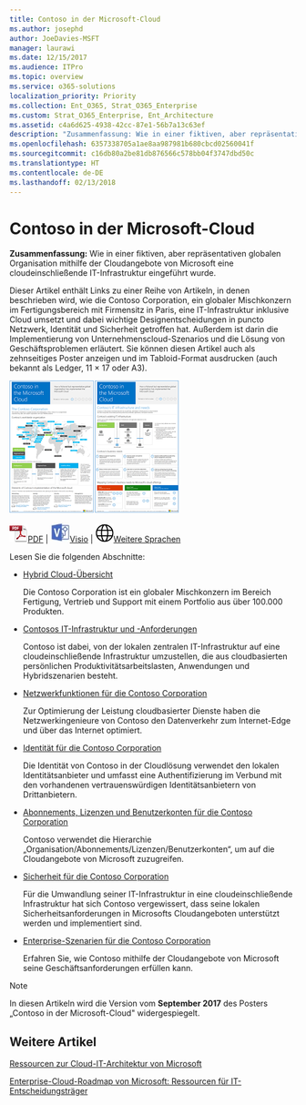 ```yaml
---
title: Contoso in der Microsoft-Cloud
ms.author: josephd
author: JoeDavies-MSFT
manager: laurawi
ms.date: 12/15/2017
ms.audience: ITPro
ms.topic: overview
ms.service: o365-solutions
localization_priority: Priority
ms.collection: Ent_O365, Strat_O365_Enterprise
ms.custom: Strat_O365_Enterprise, Ent_Architecture
ms.assetid: c4a6d625-4938-42cc-87e1-56b7a13c63ef
description: "Zusammenfassung: Wie in einer fiktiven, aber repräsentativen globalen Organisation mithilfe der Cloudangebote von Microsoft eine cloudeinschließende IT-Infrastruktur eingeführt wurde."
ms.openlocfilehash: 6357338705a1ae8aa987981b680cbcd02560041f
ms.sourcegitcommit: c16db80a2be81db876566c578bb04f3747dbd50c
ms.translationtype: HT
ms.contentlocale: de-DE
ms.lasthandoff: 02/13/2018
---
```

# <a name="contoso-in-the-microsoft-cloud"></a>Contoso in der Microsoft-Cloud

 **Zusammenfassung:** Wie in einer fiktiven, aber repräsentativen globalen Organisation mithilfe der Cloudangebote von Microsoft eine cloudeinschließende IT-Infrastruktur eingeführt wurde.
  
Dieser Artikel enthält Links zu einer Reihe von Artikeln, in denen beschrieben wird, wie die Contoso Corporation, ein globaler Mischkonzern im Fertigungsbereich mit Firmensitz in Paris, eine IT-Infrastruktur inklusive Cloud umsetzt und dabei wichtige Designentscheidungen in puncto Netzwerk, Identität und Sicherheit getroffen hat. Außerdem ist darin die Implementierung von Unternehmenscloud-Szenarios und die Lösung von Geschäftsproblemen erläutert. Sie können diesen Artikel auch als zehnseitiges Poster anzeigen und im Tabloid-Format ausdrucken (auch bekannt als Ledger, 11 × 17 oder A3).
  
[![Miniaturbild von Contoso im Microsoft Cloud-Poster.](images/Contoso_Poster/Thumbnail.png)](https://www.microsoft.com/download/details.aspx?id=54427)
  
![PDF-Datei](images/Common_Images/PDFIcon.png)[PDF](https://go.microsoft.com/fwlink/p/?linkid=842085)  | ![Visio-Datei](images/Common_Images/VisioIcon.png)[Visio](https://go.microsoft.com/fwlink/p/?linkid=842086)  | ![Seite mit Versionen in zusätzlichen Sprachen anzeigen](images/Common_Images/GlobeIcon.png)[Weitere Sprachen](https://www.microsoft.com/download/details.aspx?id=54427)
  
Lesen Sie die folgenden Abschnitte:
  
- [Hybrid Cloud-Übersicht](hybrid-cloud-overview.md)
    
    Die Contoso Corporation ist ein globaler Mischkonzern im Bereich Fertigung, Vertrieb und Support mit einem Portfolio aus über 100.000 Produkten.
    
- [Contosos IT-Infrastruktur und -Anforderungen](contoso-it-infrastructure-and-needs.md)
    
    Contoso ist dabei, von der lokalen zentralen IT-Infrastruktur auf eine cloudeinschließende Infrastruktur umzustellen, die aus cloudbasierten persönlichen Produktivitätsarbeitslasten, Anwendungen und Hybridszenarien besteht.

    
- [Netzwerkfunktionen für die Contoso Corporation](networking-for-the-contoso-corporation.md)
    
    Zur Optimierung der Leistung cloudbasierter Dienste haben die Netzwerkingenieure von Contoso den Datenverkehr zum Internet-Edge und über das Internet optimiert.
    
- [Identität für die Contoso Corporation](identity-for-the-contoso-corporation.md)
    
    Die Identität von Contoso in der Cloudlösung verwendet den lokalen Identitätsanbieter und umfasst eine Authentifizierung im Verbund mit den vorhandenen vertrauenswürdigen Identitätsanbietern von Drittanbietern.
    
- [Abonnements, Lizenzen und Benutzerkonten für die Contoso Corporation](subscriptions-licenses-and-user-accounts-for-the-contoso-corporation.md)
    
    Contoso verwendet die Hierarchie „Organisation/Abonnements/Lizenzen/Benutzerkonten“, um auf die Cloudangebote von Microsoft zuzugreifen.
    
- [Sicherheit für die Contoso Corporation](security-for-the-contoso-corporation.md)
    
    Für die Umwandlung seiner IT-Infrastruktur in eine cloudeinschließende Infrastruktur hat sich Contoso vergewissert, dass seine lokalen Sicherheitsanforderungen in Microsofts Cloudangeboten unterstützt werden und implementiert sind.
    
- [Enterprise-Szenarien für die Contoso Corporation](enterprise-scenarios-for-the-contoso-corporation.md)
    
    Erfahren Sie, wie Contoso mithilfe der Cloudangebote von Microsoft seine Geschäftsanforderungen erfüllen kann.
    
> [!NOTE]
> In diesen Artikeln wird die Version vom **September 2017** des Posters „Contoso in der Microsoft-Cloud" widergespiegelt.
  
## <a name="see-also"></a>Weitere Artikel

[Ressourcen zur Cloud-IT-Architektur von Microsoft](microsoft-cloud-it-architecture-resources.md)

[Enterprise-Cloud-Roadmap von Microsoft: Ressourcen für IT-Entscheidungsträger](https://sway.com/FJ2xsyWtkJc2taRD)




